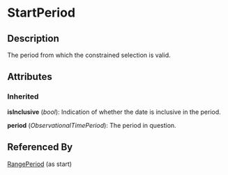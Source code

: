 
# StartPeriod





## Description

The period from which the constrained selection is valid.


## Attributes

### Inherited

**isInclusive** (*bool*): Indication of whether the date is inclusive in the period.

**period** (*ObservationalTimePeriod*): The period in question.





## Referenced By

[RangePeriod](RangePeriod.md) (as start)


